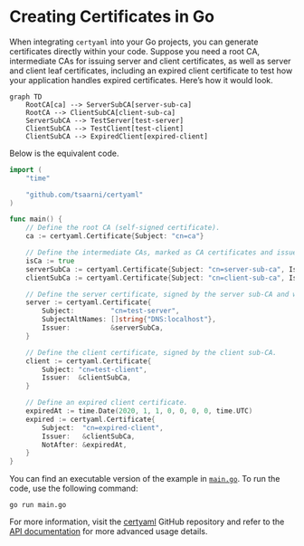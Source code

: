 # Creating Certificates in Go

When integrating `certyaml` into your Go projects, you can generate certificates directly within your code.
Suppose you need a root CA, intermediate CAs for issuing server and client certificates, as well as server and client leaf certificates, including an expired client certificate to test how your application handles expired certificates. Here’s how it would look.

```mermaid
graph TD
    RootCA[ca] --> ServerSubCA[server-sub-ca]
    RootCA --> ClientSubCA[client-sub-ca]
    ServerSubCA --> TestServer[test-server]
    ClientSubCA --> TestClient[test-client]
    ClientSubCA --> ExpiredClient[expired-client]
```

Below is the equivalent code.

```go
import (
	"time"

	"github.com/tsaarni/certyaml"
)

func main() {
	// Define the root CA (self-signed certificate).
	ca := certyaml.Certificate{Subject: "cn=ca"}

	// Define the intermediate CAs, marked as CA certificates and issued by the root CA.
	isCa := true
	serverSubCa := certyaml.Certificate{Subject: "cn=server-sub-ca", IsCA: &isCa, Issuer: &ca}
	clientSubCa := certyaml.Certificate{Subject: "cn=client-sub-ca", IsCA: &isCa, Issuer: &ca}

	// Define the server certificate, signed by the server sub-CA and with localhost as SAN.
	server := certyaml.Certificate{
		Subject:         "cn=test-server",
		SubjectAltNames: []string{"DNS:localhost"},
		Issuer:          &serverSubCa,
	}

	// Define the client certificate, signed by the client sub-CA.
	client := certyaml.Certificate{
		Subject: "cn=test-client",
		Issuer:  &clientSubCa,
	}

	// Define an expired client certificate.
	expiredAt := time.Date(2020, 1, 1, 0, 0, 0, 0, time.UTC)
	expired := certyaml.Certificate{
		Subject:  "cn=expired-client",
		Issuer:   &clientSubCa,
		NotAfter: &expiredAt,
	}
}
```

You can find an executable version of the example in [`main.go`](main.go).
To run the code, use the following command:

```console
go run main.go
```

For more information, visit the [certyaml](https://github.com/tsaarni/certyaml) GitHub repository and refer to the [API documentation](https://pkg.go.dev/github.com/tsaarni/certyaml) for more advanced usage details.
